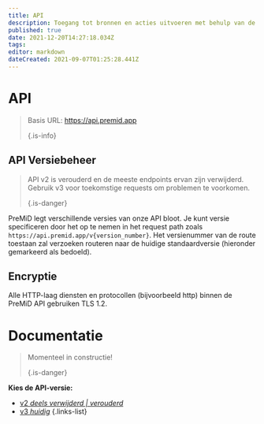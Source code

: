 ```yaml
---
title: API
description: Toegang tot bronnen en acties uitvoeren met behulp van de PreMiD API
published: true
date: 2021-12-20T14:27:18.034Z
tags:
editor: markdown
dateCreated: 2021-09-07T01:25:28.441Z
---
```


# API

> Basis URL: https://api.premid.app
>
> {.is-info}

## API Versiebeheer
> API v2 is verouderd en de meeste endpoints ervan zijn verwijderd. Gebruik v3 voor toekomstige requests om problemen te voorkomen.
>
> {.is-danger}

PreMiD legt verschillende versies van onze API bloot. Je kunt versie specificeren door het op te nemen in het request path zoals `https://api.premid.app/v{version_number}`. Het versienummer van de route toestaan zal verzoeken routeren naar de huidige standaardversie (hieronder gemarkeerd als bedoeld).

## Encryptie

Alle HTTP-laag diensten en protocollen (bijvoorbeeld http) binnen de PreMiD API gebruiken TLS 1.2.

# Documentatie
> Momenteel in constructie!
>
> {.is-danger}

**Kies de API-versie:**
- [v2 *deels verwijderd | verouderd*](/dev/api/v2)
- [v3 *huidig*](/dev/api/v3)
{.links-list}
